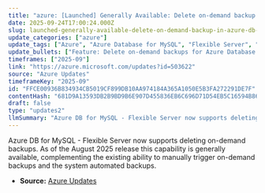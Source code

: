 ```yaml
---
title: "azure: [Launched] Generally Available: Delete on-demand backup in Azure DB for MySQL - Flexible Server"
date: 2025-09-24T17:00:24.000Z
slug: launched-generally-available-delete-on-demand-backup-in-azure-db-for-mysql-flexible-server
update_categories: ["azure"]
update_tags: ["Azure", "Azure Database for MySQL", "Flexible Server", "backups", "on-demand backup", "delete backup", "generally available", "August 2025"]
update_bullets: ["Feature: Delete on-demand backups for Azure Database for MySQL - Flexible Server is generally available.", "Context: Previously users could manually trigger on-demand backups in addition to system-initiated automated backups and schedules.", "What changed: You can now remove on-demand backups that are no longer needed.", "Benefits: Helps manage storage usage and costs, improves backup lifecycle control, and supports operational housekeeping.", "Availability: Released as part of the August 2025 update (generally available).", "Recommended action: Review backup retention and housekeeping policies and delete unnecessary on-demand backups to optimize costs and storage."]
timeframes: ["2025-09"]
link: "https://azure.microsoft.com/updates?id=503622"
source: "Azure Updates"
timeframeKey: "2025-09"
id: "FFCE00936B834934CB5019CF899DB10AA974184A365A1050E5B3FA272291DE7F"
contentHash: "681D9A13593DB2B9BD9B6E907D455836EB6C696D71D54EB5C16594B86CB503CF"
draft: false
type: "updates2"
llmSummary: "Azure DB for MySQL - Flexible Server now supports deleting on-demand backups. As of the August 2025 release this capability is generally available, complementing the existing ability to manually trigger on-demand backups and the system automated backups."
---
```


Azure DB for MySQL - Flexible Server now supports deleting on-demand backups. As of the August 2025 release this capability is generally available, complementing the existing ability to manually trigger on-demand backups and the system automated backups.

- **Source:** [Azure Updates](https://azure.microsoft.com/updates?id=503622)
